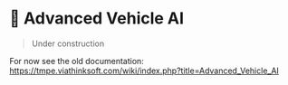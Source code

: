 # 📝 Advanced Vehicle AI
> Under construction

For now see the old documentation: https://tmpe.viathinksoft.com/wiki/index.php?title=Advanced_Vehicle_AI